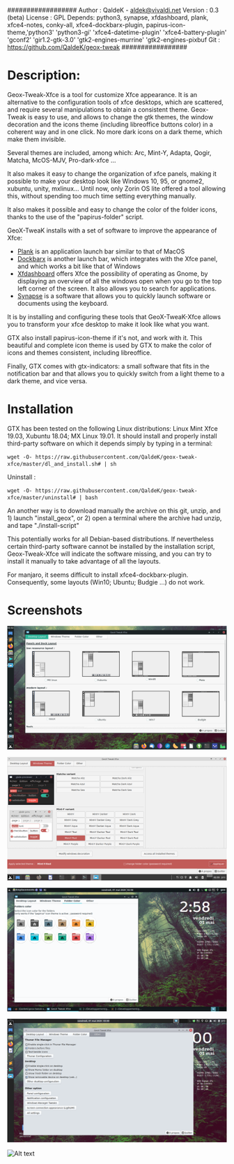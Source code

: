 ##################
Author : QaldeK - aldek@vivaldi.net
Version : 0.3 (beta)
License : GPL
Depends: python3, synapse, xfdashboard, plank, xfce4-notes, conky-all, xfce4-dockbarx-plugin, papirus-icon-theme,'python3' 'python3-gi' 'xfce4-datetime-plugin' 'xfce4-battery-plugin' 'gconf2' 'gir1.2-gtk-3.0' 'gtk2-engines-murrine' 'gtk2-engines-pixbuf
Git : https://github.com/QaldeK/geox-tweak
#################


# Description: 

Geox-Tweak-Xfce is a tool for customize Xfce appearance. It is an alternative to the configuration tools of xfce desktops, which are scattered, and require several manipulations to obtain a consistent theme.
Geox-Tweak is easy to use, and allows to change the gtk themes, the window decoration and the icons theme (including libreoffice buttons color) in a coherent way and in one click. No more dark icons on a dark theme, which make them invisible. 

Several themes are included, among which: Arc, Mint-Y, Adapta, Qogir, Matcha, McOS-MJV, Pro-dark-xfce ...

It also makes it easy to change the organization of xfce panels, making it possible to make your desktop look like Windows 10, 95, or gnome2, xubuntu, unity, mxlinux... Until now, only Zorin OS lite offered a tool allowing this, without spending too much time setting everything manually.

It also makes it possible and easy to change the color of the folder icons, thanks to the use of the "papirus-folder" script.

GeoX-TweaK installs with a set of software to improve the appearance of Xfce:
  - [Plank](https://github.com/ricotz/plank) is an application launch bar similar to that of MacOS 
- [Dockbarx](https://github.com/twa022/xfce4-dockbarx-plugin) is another launch bar, which integrates with the Xfce panel, and which works a bit like that of Windows
- [Xfdashboard](https://docs.xfce.org/apps/xfdashboard/start) offers Xfce the possibility of operating as Gnome, by displaying an overview of all the windows open when you go to the top left corner of the screen. It also allows you to search for applications.
- [Synapse](https://launchpad.net/synapse-project) is a software that allows you to quickly launch software or documents using the keyboard.

It is by installing and configuring these tools that GeoX-TweaK-Xfce allows you to transform your xfce desktop to make it look like what you want. 

GTX also install papirus-icon-theme if it's not, and work with it. This beautiful and complete icon theme is used by GTX to make the color of icons and themes consistent, including libreoffice.

Finally, GTX comes with gtx-indicators: a small software that fits in the notification bar and that allows you to quickly switch from a light theme to a dark theme, and vice versa.

# Installation

GTX has been tested on the following Linux distributions: Linux Mint Xfce 19.03, Xubuntu 18.04; MX Linux 19.01. It should install and properly install third-party software on which it depends simply by typing in a terminal:


 	wget -O- https://raw.githubusercontent.com/QaldeK/geox-tweak-xfce/master/dl_and_install.sh# | sh


Uninstall :
 
	wget -O- https://raw.githubusercontent.com/QaldeK/geox-tweak-xfce/master/uninstall# | bash



An another way is to download manually the archive on this git, unzip, and 1) launch "install_geox", or 2) open a terminal where the archive had unzip, and tape "./install-script"


This potentially works for all Debian-based distributions. If nevertheless certain third-party software cannot be installed by the installation script, Geox-Tweak-Xfce will indicate the software missing, and you can try to install it manually to take advantage of all the layouts.

For manjaro, it seems difficult to install xfce4-dockbarx-plugin. Consequently, some layouts (Win10; Ubuntu; Budgie ...) do not work.




# Screenshots

![Alt text](geox-tweak/img/screenshots5.png?raw=true "Desktop Layout")

![Alt text](geox-tweak/img/screenshots6.png?raw=true "Windows theme")

![Alt text](geox-tweak/img/screenshots7.png?raw=true "Folders icons")

![Alt text](geox-tweak/img/screenshots8.png?raw=true "Other")

![Alt text](geox-tweak/img/screenshots-gtxi.png?raw=true "Indicator")


